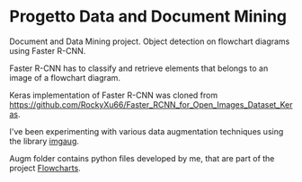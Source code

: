 # Progetto Data and Document Mining
Document and Data Mining project. Object detection on flowchart diagrams using Faster R-CNN.

Faster R-CNN has to classify and retrieve elements that belongs to an image of a flowchart diagram.

Keras implementation of Faster R-CNN was cloned from https://github.com/RockyXu66/Faster_RCNN_for_Open_Images_Dataset_Keras.

I've been experimenting with various data augmentation techniques using the library [imgaug](https://imgaug.readthedocs.io/en/latest/#).

Augm folder contains python files developed by me, that are part of the project [Flowcharts](https://github.com/PaulaMihalcea/Flowcharts).
